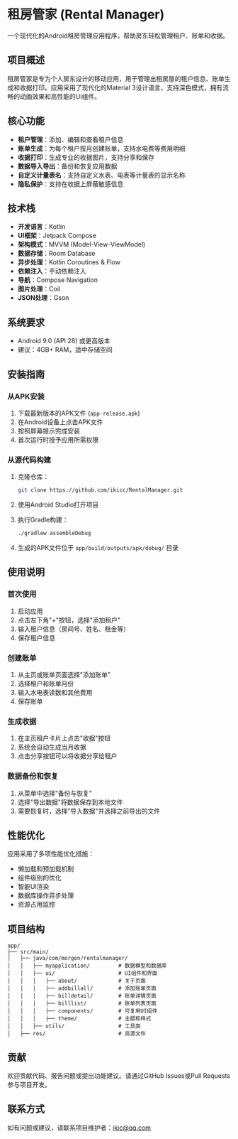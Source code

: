 # 租房管家 (Rental Manager)

一个现代化的Android租房管理应用程序，帮助房东轻松管理租户、账单和收据。

## 项目概述

租房管家是专为个人房东设计的移动应用，用于管理出租房屋的租户信息、账单生成和收据打印。应用采用了现代化的Material 3设计语言，支持深色模式，拥有流畅的动画效果和高性能的UI组件。

## 核心功能

- **租户管理**：添加、编辑和查看租户信息
- **账单生成**：为每个租户按月创建账单，支持水电费等费用明细
- **收据打印**：生成专业的收据图片，支持分享和保存
- **数据导入导出**：备份和恢复应用数据
- **自定义计量表名**：支持自定义水表、电表等计量表的显示名称
- **隐私保护**：支持在收据上屏蔽敏感信息

## 技术栈

- **开发语言**：Kotlin
- **UI框架**：Jetpack Compose
- **架构模式**：MVVM (Model-View-ViewModel)
- **数据存储**：Room Database
- **异步处理**：Kotlin Coroutines & Flow
- **依赖注入**：手动依赖注入
- **导航**：Compose Navigation
- **图片处理**：Coil
- **JSON处理**：Gson

## 系统要求

- Android 9.0 (API 28) 或更高版本
- 建议：4GB+ RAM，适中存储空间

## 安装指南

### 从APK安装

1. 下载最新版本的APK文件 (`app-release.apk`)
2. 在Android设备上点击APK文件
3. 按照屏幕提示完成安装
4. 首次运行时授予应用所需权限

### 从源代码构建

1. 克隆仓库：
   ```bash
   git clone https://github.com/ikicc/RentalManager.git
   ```

2. 使用Android Studio打开项目

3. 执行Gradle构建：
   ```bash
   ./gradlew assembleDebug
   ```

4. 生成的APK文件位于 `app/build/outputs/apk/debug/` 目录

## 使用说明

### 首次使用

1. 启动应用
2. 点击左下角"+"按钮，选择"添加租户"
3. 输入租户信息（房间号、姓名、租金等）
4. 保存租户信息

### 创建账单

1. 从主页或账单页面选择"添加账单"
2. 选择租户和账单月份
3. 输入水电表读数和其他费用
4. 保存账单

### 生成收据

1. 在主页租户卡片上点击"收据"按钮
2. 系统会自动生成当月收据
3. 点击分享按钮可以将收据分享给租户

### 数据备份和恢复

1. 从菜单中选择"备份与恢复"
2. 选择"导出数据"将数据保存到本地文件
3. 需要恢复时，选择"导入数据"并选择之前导出的文件

## 性能优化

应用采用了多项性能优化措施：

- 懒加载和预加载机制
- 组件级别的优化
- 智能UI渲染
- 数据库操作异步处理
- 资源占用监控

## 项目结构

```
app/
├── src/main/
│   ├── java/com/morgen/rentalmanager/
│   │   ├── myapplication/         # 数据模型和数据库
│   │   ├── ui/                    # UI组件和界面
│   │   │   ├── about/             # 关于页面
│   │   │   ├── addbillall/        # 添加账单页面
│   │   │   ├── billdetail/        # 账单详情页面
│   │   │   ├── billlist/          # 账单列表页面
│   │   │   ├── components/        # 可复用UI组件
│   │   │   ├── theme/             # 主题和样式
│   │   ├── utils/                 # 工具类
│   ├── res/                       # 资源文件
```

## 贡献

欢迎贡献代码、报告问题或提出功能建议。请通过GitHub Issues或Pull Requests参与项目开发。

## 联系方式

如有问题或建议，请联系项目维护者：ikic@qq.com
